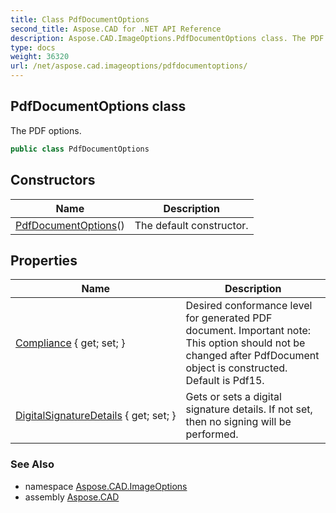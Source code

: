 ```yaml
---
title: Class PdfDocumentOptions
second_title: Aspose.CAD for .NET API Reference
description: Aspose.CAD.ImageOptions.PdfDocumentOptions class. The PDF options
type: docs
weight: 36320
url: /net/aspose.cad.imageoptions/pdfdocumentoptions/
---
```

## PdfDocumentOptions class

The PDF options.

```csharp
public class PdfDocumentOptions
```

## Constructors

| Name | Description |
| --- | --- |
| [PdfDocumentOptions](pdfdocumentoptions/)() | The default constructor. |

## Properties

| Name | Description |
| --- | --- |
| [Compliance](../../aspose.cad.imageoptions/pdfdocumentoptions/compliance/) { get; set; } | Desired conformance level for generated PDF document. Important note: This option should not be changed after PdfDocument object is constructed. Default is Pdf15. |
| [DigitalSignatureDetails](../../aspose.cad.imageoptions/pdfdocumentoptions/digitalsignaturedetails/) { get; set; } | Gets or sets a digital signature details. If not set, then no signing will be performed. |

### See Also

* namespace [Aspose.CAD.ImageOptions](../../aspose.cad.imageoptions/)
* assembly [Aspose.CAD](../../)


